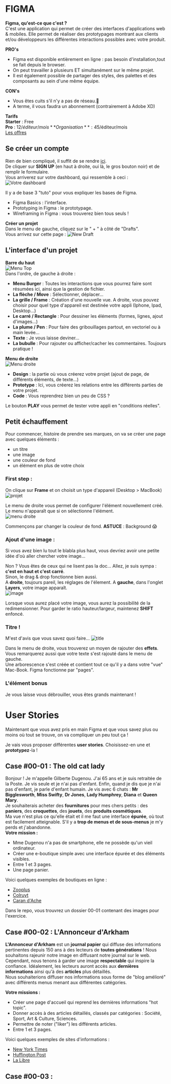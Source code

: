 # FIGMA

**Figma, qu'est-ce que c'est ?**  
C'est une application qui permet de créer des interfaces d'applications web & mobiles. Elle permet de réaliser des prototypages montrant aux clients et/ou développeurs les différentes interactions possibles avec votre produit.

**PRO's**

- Figma est disponible entièrement en ligne : pas besoin d'installation,tout se fait depuis le browser.
- On peut travailler à plusieurs ET simultanément sur le même projet.
- Il est également possible de partager des styles, des palettes et des composants au sein d'une même équipe.

**CON's**

- Vous êtes cuits s'il n'y a pas de réseau.:clown_face:
- A terme, il vous faudra un abonnement (contrairement à Adobe XD)

**Tarifs**  
**Starter** : Free  
**Pro** : 12$/éditeur/mois  
    **Organisation** : 45$/éditeur/mois  
[Les offres](https://www.figma.com/pricing/)

## Se créer un compte

Rien de bien compliqué, il suffit de se rendre [ici](https://www.figma.com/).  
De cliquer sur **SIGN UP** (en haut à droite, oui là, le gros bouton noir) et de remplir le formulaire.  
Vous arriverez sur votre dashboard, qui ressemble à ceci :  
![Votre dashboard](./assets/dashboard.png)

Il y a de base 3 "tuto" pour vous expliquer les bases de Figma.

- Figma Basics : l'interface.
- Prototyping in Figma : le prototypage.
- Wireframing in Figma : vous trouverez bien tous seuls !

**Créer un projet**  
Dans le menu de gauche, cliquez sur le " + " à côté de "Drafts".  
Vous arrivez sur cette page :
![New Draft](./assets/newDraft.png)

## L'interface d'un projet

**Barre du haut**  
![Menu Top](/assets/menuTop.png)  
Dans l'ordre, de gauche à droite :

- **Menu Burger** : Toutes les interactions que vous pourrez faire sont résumées ici, ainsi que la gestion de fichier.
- **La flèche / Move** : Sélectionner, déplacer...
- **La grille / Frame** : Création d'une nouvelle vue. A droite, vous pouvez choisir pour quel type d'appareil est destinée votre appli (Iphone, Ipad, Desktop...)
- **Le carré / Rectangle** : Pour dessiner les éléments (formes, lignes, ajout d'images...)
- **La plume / Pen** : Pour faire des gribouillages partout, en vectoriel ou à main levée...
- **Texte** : Je vous laisse deviner...
- **La bubulle** : Pour rajouter ou afficher/cacher les commentaires. Toujours pratique !

**Menu de droite**  
![Menu droite](./assets/menuDroite.png)

- **Design** : la partie où vous créerez votre projet (ajout de page, de différents éléments, de texte...)
- **Prototype** : Ici, vous créerez les relations entre les différents parties de votre projet.
- **Code** : Vous reprendrez bien un peu de CSS ?

Le bouton **PLAY** vous permet de tester votre appli en "conditions réelles".

## Petit échauffement

Pour commencer, histoire de prendre ses marques, on va se créer une page avec quelques éléments :

- un titre
- une image
- une couleur de fond
- un élément en plus de votre choix

### First step :

On clique sur **Frame** et on choisit un type d'appareil (Desktop > MacBook)  
![projet](./assets/projet01.png)

Le menu de droite vous permet de configurer l'élément nouvellement créé. Le menu n'apparaît que si on sélectionne l'élément.  
![menu droite](./assets/projet01_menuDroite.png)

Commençons par changer la couleur de fond. **ASTUCE** : Background :scream:

### Ajout d'une image :

Si vous avez bien lu tout le blabla plus haut, vous devriez avoir une petite idée d'où aller chercher votre image...

Non ? Vous êtes de ceux qui ne lisent pas la doc... Allez, je suis sympa : **c'est en haut et c'est carré**.  
Sinon, le drag & drop fonctionne bien aussi.  
A **droite**, toujours pareil, les réglages de l'élement. A **gauche**, dans l'onglet **Layers**, votre image apparaît.  
![image](./assets/projet01_img.png)

Lorsque vous aurez placé votre image, vous aurez la possibilité de la redimensionner. Pour garder le ratio hauteur/largeur, maintenez **SHIFT** enfoncé.

### Titre !

M'est d'avis que vous savez quoi faire...
![title](./assets/projet01_title.png)

Dans le menu de droite, vous trouverez un moyen de rajouter des **effets**. Vous remarquerez aussi que votre texte s'est rajouté dans le menu de gauche.  
Une arborescence s'est créée et contient tout ce qu'il y a dans votre "vue" Mac-Book. Figma fonctionne par "pages".

### L'élément bonus

Je vous laisse vous débrouiller, vous êtes grands maintenant !

# User Stories

Maintenant que vous avez pris en main Figma et que vous savez plus ou moins où tout se trouve, on va compliquer un peu tout ça !

Je vais vous proposer différentes **user stories**. Choisissez-en une et **prototypez**-la !

## Case #00-01 : The old cat lady

Bonjour ! Je m'appelle Gilberte Dugenou. J'ai 65 ans et je suis retraitée de la Poste. Je vis seule et je n'ai pas d'enfant. Enfin, quand je dis que je n'ai pas d'enfant, je parle d'enfant humain. Je vis avec 6 chats : **Mr Bigglesworth**, **Miss Swifty**, **Dr Jones**, **Lady Humphrey**, **Diana** et **Queen Mary**.  
Je souhaiterais acheter des **fournitures** pour mes chers petits : des **paniers**, des **croquettes**, des **jouets**, des **produits cosmétiques**.  
Ma vue n'est plus ce qu'elle était et il me faut une interface **épurée**, où tout est facilement atteignable. S'il y a **trop de menus et de sous-menus** je m'y perds et j'abandonne.  
**Votre mission :**

- Mme Dugenou n'a pas de smartphone, elle ne possède qu'un vieil ordinateur.
- Créer une e-boutique simple avec une interface épurée et des éléments visibles.
- Entre 1 et 3 pages.
- Une page panier.

Voici quelques exemples de boutiques en ligne :

- [Zooplus](https://www.zooplus.be/?tduid=8ee745804fcad5809e0cf777a2dea6fe)
- [Colruyt](https://www.colruyt.be/fr?gclid=Cj0KCQiA2vjuBRCqARIsAJL5a-JLSIf98i9teBfcCjoLzCbLAbOk8YHYZYYomk1gk49MhKtr_X0W_WQaAglOEALw_wcB)
- [Caran d'Ache](https://www.carandache.com/be/fr/?gclid=Cj0KCQiA2vjuBRCqARIsAJL5a-JdaFeEcpntY37oruHsRdLtBeCAG4HjGIPOH0vaGnv7v16fFm16O04aAu7mEALw_wcB)

Dans le repo, vous trouvrez un dossier 00-01 contenant des images pour l'exercice.

## Case #00-02 : L'Annonceur d'Arkham

**L'Annonceur d'Arkham** est un **journal papier** qui diffuse des informations pertinentes depuis 150 ans à des lecteurs de **toutes générations** ! Nous souhaitons rajeunir notre image en diffusant notre journal sur le web. Cependant, nous tenons à garder une image **respectable** qui inspire la confiance. Idéalement, les lecteurs auront accès aux **dernières informations** ainsi qu'à des **articles** plus détaillés.  
Nous souhaiterions diffuser nos informations sous forme de "blog amélioré" avec différents menus menant aux différentes catégories.

**Votre missions :**

- Créer une page d'accueil qui reprend les dernières informations "hot topic".
- Donner accès à des articles détaillés, classés par catégories : Société, Sport, Art & Culture, Sciences.
- Permettre de noter ("liker") les différents articles.
- Entre 1 et 3 pages.

Voici quelques exemples de sites d'informations :

- [New York Times](https://www.nytimes.com/)
- [Huffington Post](https://www.huffingtonpost.fr/)
- [La Libre](https://www.lalibre.be/)

## Case #00-03 :
